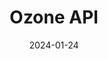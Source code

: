 ---  
layout: startup_page  
title: "Ozone API"  
id: "ozoneapi.com"  
permalink: "/ozoneapiozoneapi.com01242024/"  
website: "https://ozoneapi.com/"  
funding_round: "Growth Equity"  
funding_amount: "£8.5M"  
investors: "Gresham House Ventures"  
about: "Ozone API is an open banking API platform that enables banks worldwide to deliver open APIs compliant with regulations and generate new revenue streams. Its standards-based platform supports all global standards and is trusted by banks and regulators for high-performing, secure API technology in the open finance landscape. The company aims to help banks thrive in the evolving world of open finance."  
markets: "Fintech, Open Banking, Open Finance, API Software"  
hq: "London, England, United Kingdom"  
founded_year: "2017"  
linkedin: "https://www.linkedin.com/company/ozoneapi"  
twitter: ""  
instagram: ""  
facebook: ""  
crunchbase: "https://www.crunchbase.com/organization/ozone-api"  
pitchbook: "https://pitchbook.com/profiles/company/442865-08"  

date_display: "24-Jan-2024"  
date: "2024-01-24"

# SEO Optimization  
meta_title: "Ozone API - Growth Equity Funding (£8.5M)"  
meta_description: "Ozone API, Ozone API is an open banking API platform that enables banks worldwide to deliver open APIs compliant with regulations and generate new revenue stream..."  
meta_keywords: "Ozone API, Fintech, Open Banking, Open Finance, API Software, Growth Equity funding"  
canonical_url: "https://startup.projectstartups.com/ozoneapiozoneapi.com01242024/"  
---